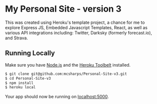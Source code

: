 # My Personal Site - version 3
This was created using Heroku's template project, a chance for me to explore
Express JS, Embedded Javascript Templates, React, as well as various API integrations including:
Twitter, Darksky (formerly forecast.io), and Strava.



## Running Locally

Make sure you have [Node.js](http://nodejs.org/) and the [Heroku Toolbelt](https://toolbelt.heroku.com/) installed.

```sh
$ git clone git@github.com:mcsharps/Personal-Site-v3.git
$ cd Personal-Site-v3
$ npm install
$ heroku local
```

Your app should now be running on [localhost:5000](http://localhost:5000/).

